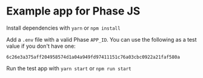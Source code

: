 # Example app for Phase JS 

Install dependencies with `yarn` or `npm install`

Add a `.env` file with a valid Phase `APP_ID`. You can use the following as a test value if you don't have one:
```
6c26e3a375aff204958574d1a04a949fd97411151c76a03cbc0922a21faf580a
```

Run the test app with `yarn start` or `npm run start`